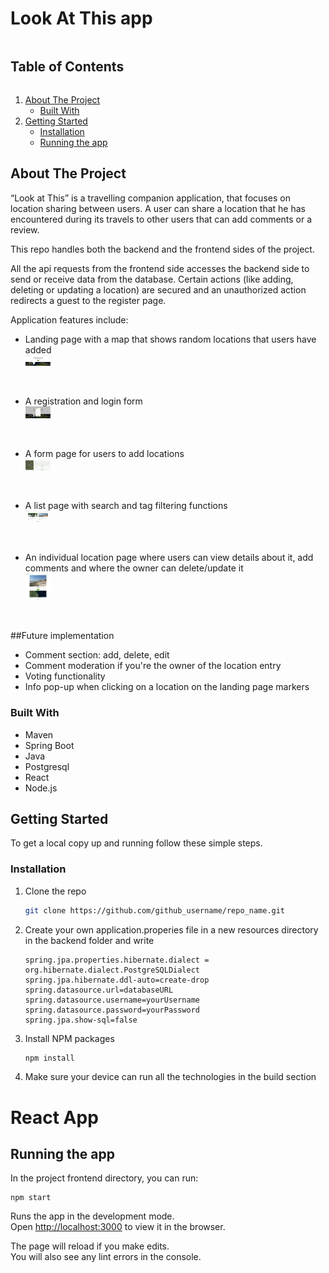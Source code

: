 <!-- TABLE OF CONTENTS -->

# Look At This app

<summary><h2 style="display: inline-block">Table of Contents</h2></summary>
<ol>
<li>
    <a href="#about-the-project">About The Project</a>
    <ul>
    <li><a href="#built-with">Built With</a></li>
    </ul>
</li>
<li>
    <a href="#getting-started">Getting Started</a>
    <ul>
    <li><a href="#installation">Installation</a></li>
    <li><a href="#starting">Running the app</a></li>
    </ul>
</li>

</ol>

<!-- ABOUT THE PROJECT -->

## About The Project

“Look at This” is a travelling companion application, that focuses on location sharing between users. 
A user can share a location that he has encountered during its travels to other users that can add comments or a review.

This repo handles both the backend and the frontend sides of the project.

All the api requests from the frontend side accesses the backend side to send or receive data from the database. 
Certain actions (like adding, deleting or updating a location) are secured and an unauthorized action redirects a guest
to the register page.

Application features include:

- Landing page with a map that shows random locations that users have added<br/>
  <img src="https://raw.githubusercontent.com/CozminM/Look_at_This/master/public/Landing-page-look-at-this.png" height="auto" width="40">
<br/>

- A registration and login form<br/>
  <img src="https://raw.githubusercontent.com/CozminM/Look_at_This/master/public/Register-form.png" height="auto" width="40">
<br/>

- A form page for users to add locations<br/>
  <img src="https://raw.githubusercontent.com/CozminM/Look_at_This/master/public/Add-form.png" height="auto" width="40">
<br/>

- A list page with search and tag filtering functions<br/>
  <img src="https://raw.githubusercontent.com/CozminM/Look_at_This/master/public/list-page.png" height="auto" width="40">
<br/>

- An individual location page where users can view details about it, add comments and where the 
owner can delete/update it<br/>
  <img src="https://raw.githubusercontent.com/CozminM/Look_at_This/master/public/individual-page.png" height="auto" width="40">
<br/>


##Future implementation

- Comment section: add, delete, edit
- Comment moderation if you're the owner of the location entry
- Voting functionality
- Info pop-up when clicking on a location on the landing page markers


### Built With

- Maven
- Spring Boot
- Java
- Postgresql
- React
- Node.js

<!-- GETTING STARTED -->

## Getting Started

To get a local copy up and running follow these simple steps.

### Installation

1. Clone the repo
   ```sh
   git clone https://github.com/github_username/repo_name.git
   ```
2. Create your own application.properies file in a new resources directory in the backend folder and write
   ```
   spring.jpa.properties.hibernate.dialect = org.hibernate.dialect.PostgreSQLDialect
   spring.jpa.hibernate.ddl-auto=create-drop
   spring.datasource.url=databaseURL
   spring.datasource.username=yourUsername
   spring.datasource.password=yourPassword
   spring.jpa.show-sql=false
   ```
   
3. Install NPM packages
    ```sh
    npm install
    ```
4. Make sure your device can run all the technologies in the build section

<!-- ACKNOWLEDGEMENTS -->

# React App

## Running the app

In the project frontend directory, you can run:

    npm start

Runs the app in the development mode.\
Open [http://localhost:3000](http://localhost:3000) to view it in the browser.

The page will reload if you make edits.\
You will also see any lint errors in the console.